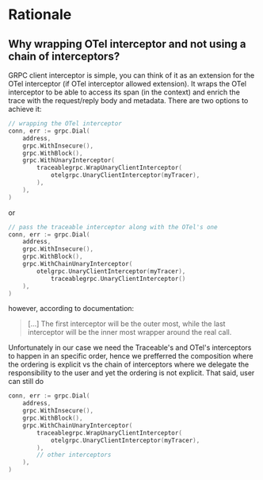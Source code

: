 # Rationale

## Why wrapping OTel interceptor and not using a chain of interceptors?

GRPC client interceptor is simple, you can think of it as an extension for the OTel interceptor (if OTel interceptor allowed extension). It wraps the OTel interceptor to be able to access its span (in the context) and enrich the trace with the request/reply body and metadata. There are two options to achieve it:

```go
// wrapping the OTel interceptor
conn, err := grpc.Dial(
	address,
	grpc.WithInsecure(),
	grpc.WithBlock(),
	grpc.WithUnaryInterceptor(
		traceablegrpc.WrapUnaryClientInterceptor(
			otelgrpc.UnaryClientInterceptor(myTracer),
		),
	),
)
```

or

```go
// pass the traceable interceptor along with the OTel's one
conn, err := grpc.Dial(
	address,
	grpc.WithInsecure(),
	grpc.WithBlock(),
	grpc.WithChainUnaryInterceptor(
		otelgrpc.UnaryClientInterceptor(myTracer),
            traceablegrpc.UnaryClientInterceptor()
	),
)
```

however, according to documentation:

> [...] The first interceptor will be the outer most, while the last interceptor will be the inner most wrapper around the real call.

Unfortunately in our case we need the Traceable's and OTel's interceptors to happen in an specific order, hence we prefferred the composition where the ordering is explicit vs the chain of interceptors where we delegate the responsibility to the user and yet the ordering is not explicit. That said, user can still do 

```go
conn, err := grpc.Dial(
	address,
	grpc.WithInsecure(),
	grpc.WithBlock(),
	grpc.WithChainUnaryInterceptor(
		traceablegrpc.WrapUnaryClientInterceptor(
			otelgrpc.UnaryClientInterceptor(myTracer),
        ),
        // other interceptors
	),
)
```
